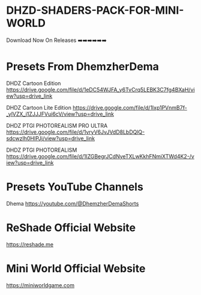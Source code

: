 # DHZD-SHADERS-PACK-FOR-MINI-WORLD

Download Now On Releases ➡️➡️➡️➡️➡️➡️

# Presets From DhemzherDema

DHDZ Cartoon Edition
https://drive.google.com/file/d/1eDC54WJFA_y6TvCrq5LEBK3C7fg4BXaH/view?usp=drive_link

DHDZ Cartoon Lite Edition
https://drive.google.com/file/d/1lxp1PVnmB7f-_ylVZX_i1ZJJJFVui6cV/view?usp=drive_link

DHDZ PTGI PHOTOREALISM PRO ULTRA
https://drive.google.com/file/d/1vryV6JvJVdD8LbDQlQ-sdcwzIh0HIPJj/view?usp=drive_link

DHDZ PTGI PHOTOREALISM
https://drive.google.com/file/d/1IZGBegrJCdNyeTXLwKkhFNmiXTWd4K2-/view?usp=drive_link

# Presets YouTube Channels
Dhema
https://youtube.com/@DhemzherDemaShorts

# ReShade Official Website
https://reshade.me
# Mini World Official Website
https://miniworldgame.com
